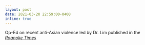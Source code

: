 ```yaml
---
layout: post
date: 2021-03-20 22:59:00-0400
inline: true
---
```

Op-Ed on recent anti-Asian violence led by Dr. Lim published in the [*Roanoke Times*](https://roanoke.com/opinion/columnists/lim-wang-and-ha-we-will-build-community-through-seeing-each-other/article_f861d214-82bd-11eb-b38a-a762ca7001e2.html?fbclid=IwAR0X1thwF4eRQdFyB51S1D72xciyID-SslYAIRZyNwE8WTgapvfSB_ihSTo)
